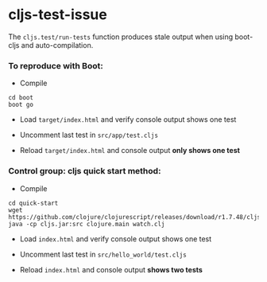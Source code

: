 # cljs-test-issue

The `cljs.test/run-tests` function produces stale output when using boot-cljs and auto-compilation.

### To reproduce with Boot:

- Compile

```
cd boot
boot go
```

- Load `target/index.html` and verify console output shows one test

- Uncomment last test in `src/app/test.cljs`

- Reload `target/index.html` and console output **only shows one test**

### Control group: cljs quick start method:

- Compile

```
cd quick-start
wget https://github.com/clojure/clojurescript/releases/download/r1.7.48/cljs.jar
java -cp cljs.jar:src clojure.main watch.clj
```

- Load `index.html` and verify console output shows one test

- Uncomment last test in `src/hello_world/test.cljs`

- Reload `index.html` and console output **shows two tests**
